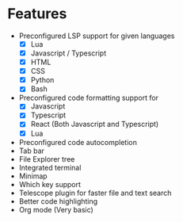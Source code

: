 # Features

* Preconfigured LSP support for given languages 
  - [x] Lua
  - [x] Javascript / Typescript
  - [x] HTML
  - [x] CSS
  - [x] Python
  - [x] Bash
* Preconfigured code formatting support for
  - [x] Javascript
  - [x] Typescript 
  - [x] React (Both Javascript and Typescript) 
  - [x] Lua 
* Preconfigured code autocompletion
* Tab bar  
* File Explorer tree
* Integrated terminal
* Minimap
* Which key support 
* Telescope plugin for faster file and text search 
* Better code highlighting 
* Org mode (Very basic)

